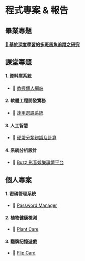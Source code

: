 # 程式專案 & 報告

## 畢業專題
#### [🔗 基於深度學習的多斑馬魚追蹤之研究](https://drive.google.com/drive/folders/1mj5VcnXU9nHX_idGYARg9pgqvl5mx1ns?usp=sharing)

## 課堂專題
#### 1. 資料庫系統
- 🔗 [教授個人網站](https://github.com/JW5123/Professor_personal_website)
#### 2. 軟體工程開發實務
- 🔗 [逢甲選課系統](https://github.com/JW5123/Course_Selection_System)
#### 3. 人工智慧
- 🔗 [硬幣分類辨識及計算](https://drive.google.com/drive/folders/1pSM-uAPP-vWYT9WqkPDn6oqOLDyeuaqS?usp=sharing)
#### 4. 系統分析設計
- 🔗 [Buzz 影音娛樂論壇平台](https://drive.google.com/drive/folders/1gidbInjvdA21Zkbg8qJG6Ty4OnaaPbJj?usp=sharing)
   
## 個人專案
#### 1. 密碼管理系統
- 🔗 [Password Manager](https://github.com/JW5123/Password_manager)
#### 2. 植物健康檢測
- 🔗 [Plant Care](https://github.com/JW5123/PlantCare)
#### 3. 翻牌記憶遊戲
- 🔗 [Flip Card](https://github.com/JW5123/FlipCard)